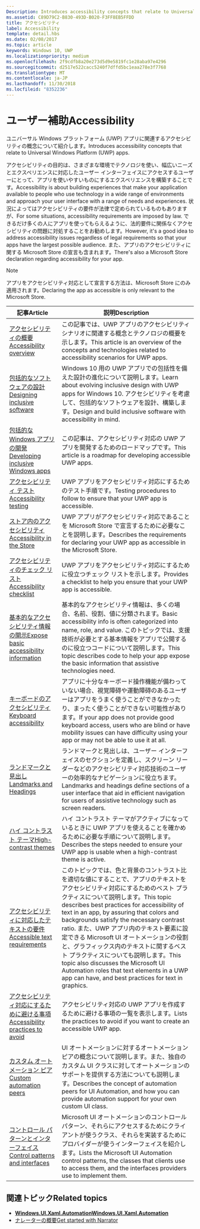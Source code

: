 ```yaml
---
Description: Introduces accessibility concepts that relate to Universal Windows Platform (UWP) apps.
ms.assetid: C89D79C2-B830-493D-B020-F3FF8EB5FFDD
title: アクセシビリティ
label: Accessibility
template: detail.hbs
ms.date: 02/08/2017
ms.topic: article
keywords: Windows 10, UWP
ms.localizationpriority: medium
ms.openlocfilehash: 2f9cdfb8a20e273d5d9e5819fc1e28aba97e4296
ms.sourcegitcommit: d2517e522cacc5240f7dffd5bc1eaa278e3f7768
ms.translationtype: MT
ms.contentlocale: ja-JP
ms.lasthandoff: 11/30/2018
ms.locfileid: "8352236"
---
```

# <a name="accessibility"></a><span data-ttu-id="53b5a-103">ユーザー補助</span><span class="sxs-lookup"><span data-stu-id="53b5a-103">Accessibility</span></span>  



<span data-ttu-id="53b5a-104">ユニバーサル Windows プラットフォーム (UWP) アプリに関連するアクセシビリティの概念について紹介します。</span><span class="sxs-lookup"><span data-stu-id="53b5a-104">Introduces accessibility concepts that relate to Universal Windows Platform (UWP) apps.</span></span>

<span data-ttu-id="53b5a-105">アクセシビリティの目的は、さまざまな環境でテクノロジを使い、幅広いニーズとエクスペリエンスに対応したユーザー インターフェイスにアクセスするユーザーにとって、アプリを使いやすいものにするエクスペリエンスを構築することです。</span><span class="sxs-lookup"><span data-stu-id="53b5a-105">Accessibility is about building experiences that make your application available to people who use technology in a wide range of environments and approach your user interface with a range of needs and experiences.</span></span> <span data-ttu-id="53b5a-106">状況によってはアクセシビリティの要件が法律で定められているものもありますが、</span><span class="sxs-lookup"><span data-stu-id="53b5a-106">For some situations, accessibility requirements are imposed by law.</span></span> <span data-ttu-id="53b5a-107">できるだけ多くの人にアプリを使ってもらえるように、法的要件に関係なくアクセシビリティの問題に対処することをお勧めします。</span><span class="sxs-lookup"><span data-stu-id="53b5a-107">However, it's a good idea to address accessibility issues regardless of legal requirements so that your apps have the largest possible audience.</span></span> <span data-ttu-id="53b5a-108">また、アプリのアクセシビリティに関する Microsoft Store の宣言も含まれます。</span><span class="sxs-lookup"><span data-stu-id="53b5a-108">There's also a Microsoft Store declaration regarding accessibility for your app.</span></span>

> [!NOTE]
> <span data-ttu-id="53b5a-109">アプリをアクセシビリティ対応として宣言する方法は、Microsoft Store にのみ適用されます。</span><span class="sxs-lookup"><span data-stu-id="53b5a-109">Declaring the app as accessible is only relevant to the Microsoft Store.</span></span>

| <span data-ttu-id="53b5a-110">記事</span><span class="sxs-lookup"><span data-stu-id="53b5a-110">Article</span></span> | <span data-ttu-id="53b5a-111">説明</span><span class="sxs-lookup"><span data-stu-id="53b5a-111">Description</span></span> |
|---------|-------------|
| [<span data-ttu-id="53b5a-112">アクセシビリティの概要</span><span class="sxs-lookup"><span data-stu-id="53b5a-112">Accessibility overview</span></span>](accessibility-overview.md) | <span data-ttu-id="53b5a-113">この記事では、UWP アプリのアクセシビリティ シナリオに関連する概念とテクノロジの概要を示します。</span><span class="sxs-lookup"><span data-stu-id="53b5a-113">This article is an overview of the concepts and technologies related to accessibility scenarios for UWP apps.</span></span> |
| [<span data-ttu-id="53b5a-114">包括的なソフトウェアの設計</span><span class="sxs-lookup"><span data-stu-id="53b5a-114">Designing inclusive software</span></span>](designing-inclusive-software.md) | <span data-ttu-id="53b5a-115">Windows 10 用の UWP アプリでの包括性を備えた設計の進化について説明します。</span><span class="sxs-lookup"><span data-stu-id="53b5a-115">Learn about evolving inclusive design with UWP apps for Windows 10.</span></span>  <span data-ttu-id="53b5a-116">アクセシビリティを考慮して、包括的なソフトウェアを設計、構築します。</span><span class="sxs-lookup"><span data-stu-id="53b5a-116">Design and build inclusive software with accessibility in mind.</span></span> |
| [<span data-ttu-id="53b5a-117">包括的な Windows アプリの開発</span><span class="sxs-lookup"><span data-stu-id="53b5a-117">Developing inclusive Windows apps</span></span>](developing-inclusive-windows-apps.md) | <span data-ttu-id="53b5a-118">この記事は、アクセシビリティ対応の UWP アプリを開発するためのロードマップです。</span><span class="sxs-lookup"><span data-stu-id="53b5a-118">This article is a roadmap for developing accessible UWP apps.</span></span> |
| [<span data-ttu-id="53b5a-119">アクセシビリティ テスト</span><span class="sxs-lookup"><span data-stu-id="53b5a-119">Accessibility testing</span></span>](accessibility-testing.md) | <span data-ttu-id="53b5a-120">UWP アプリをアクセシビリティ対応にするためのテスト手順です。</span><span class="sxs-lookup"><span data-stu-id="53b5a-120">Testing procedures to follow to ensure that your UWP app is accessible.</span></span> |
| [<span data-ttu-id="53b5a-121">ストア内のアクセシビリティ</span><span class="sxs-lookup"><span data-stu-id="53b5a-121">Accessibility in the Store</span></span>](accessibility-in-the-store.md) | <span data-ttu-id="53b5a-122">UWP アプリがアクセシビリティ対応であることを Microsoft Store で宣言するために必要なことを説明します。</span><span class="sxs-lookup"><span data-stu-id="53b5a-122">Describes the requirements for declaring your UWP app as accessible in the Microsoft Store.</span></span> |
| [<span data-ttu-id="53b5a-123">アクセシビリティのチェック リスト</span><span class="sxs-lookup"><span data-stu-id="53b5a-123">Accessibility checklist</span></span>](accessibility-checklist.md) | <span data-ttu-id="53b5a-124">UWP アプリをアクセシビリティ対応にするために役立つチェック リストを示します。</span><span class="sxs-lookup"><span data-stu-id="53b5a-124">Provides a checklist to help you ensure that your UWP app is accessible.</span></span> |
| [<span data-ttu-id="53b5a-125">基本的なアクセシビリティ情報の開示</span><span class="sxs-lookup"><span data-stu-id="53b5a-125">Expose basic accessibility information</span></span>](basic-accessibility-information.md) | <span data-ttu-id="53b5a-126">基本的なアクセシビリティ情報は、多くの場合、名前、役割、値に分類されます。</span><span class="sxs-lookup"><span data-stu-id="53b5a-126">Basic accessibility info is often categorized into name, role, and value.</span></span> <span data-ttu-id="53b5a-127">このトピックでは、支援技術が必要とする基本情報をアプリで公開するのに役立つコードについて説明します。</span><span class="sxs-lookup"><span data-stu-id="53b5a-127">This topic describes code to help your app expose the basic information that assistive technologies need.</span></span> |
| [<span data-ttu-id="53b5a-128">キーボードのアクセシビリティ</span><span class="sxs-lookup"><span data-stu-id="53b5a-128">Keyboard accessibility</span></span>](keyboard-accessibility.md) | <span data-ttu-id="53b5a-129">アプリに十分なキーボード操作機能が備わっていない場合、視覚障碍や運動障碍のあるユーザーはアプリをうまく使うことができなかったり、まったく使うことができない可能性があります。</span><span class="sxs-lookup"><span data-stu-id="53b5a-129">If your app does not provide good keyboard access, users who are blind or have mobility issues can have difficulty using your app or may not be able to use it at all.</span></span> |
| [<span data-ttu-id="53b5a-130">ランドマークと見出し</span><span class="sxs-lookup"><span data-stu-id="53b5a-130">Landmarks and Headings</span></span>](landmarks-and-headings.md) | <span data-ttu-id="53b5a-131">ランドマークと見出しは、ユーザー インターフェイスのセクションを定義し、スクリーン リーダーなどのアクセシビリティ対応技術のユーザーの効率的なナビゲーションに役立ちます。</span><span class="sxs-lookup"><span data-stu-id="53b5a-131">Landmarks and headings define sections of a user interface that aid in efficient navigation for users of assistive technology such as screen readers.</span></span> |
| [<span data-ttu-id="53b5a-132">ハイ コントラスト テーマ</span><span class="sxs-lookup"><span data-stu-id="53b5a-132">High-contrast themes</span></span>](high-contrast-themes.md) | <span data-ttu-id="53b5a-133">ハイ コントラスト テーマがアクティブになっているときに UWP アプリを使えることを確かめるために必要な手順について説明します。</span><span class="sxs-lookup"><span data-stu-id="53b5a-133">Describes the steps needed to ensure your UWP app is usable when a high-contrast theme is active.</span></span> |
| [<span data-ttu-id="53b5a-134">アクセシビリティに対応したテキストの要件</span><span class="sxs-lookup"><span data-stu-id="53b5a-134">Accessible text requirements</span></span>](accessible-text-requirements.md) | <span data-ttu-id="53b5a-135">このトピックでは、色と背景のコントラスト比を適切な値にすることで、アプリのテキストをアクセシビリティ対応にするためのベスト プラクティスについて説明します。</span><span class="sxs-lookup"><span data-stu-id="53b5a-135">This topic describes best practices for accessibility of text in an app, by assuring that colors and backgrounds satisfy the necessary contrast ratio.</span></span> <span data-ttu-id="53b5a-136">また、UWP アプリ内のテキスト要素に設定できる Microsoft UI オートメーションの役割と、グラフィックス内のテキストに関するベスト プラクティスについても説明します。</span><span class="sxs-lookup"><span data-stu-id="53b5a-136">This topic also discusses the Microsoft UI Automation roles that text elements in a UWP app can have, and best practices for text in graphics.</span></span> |
| [<span data-ttu-id="53b5a-137">アクセシビリティ対応にするために避ける事項</span><span class="sxs-lookup"><span data-stu-id="53b5a-137">Accessibility practices to avoid</span></span>](practices-to-avoid.md) | <span data-ttu-id="53b5a-138">アクセシビリティ対応の UWP アプリを作成するために避ける事項の一覧を表示します。</span><span class="sxs-lookup"><span data-stu-id="53b5a-138">Lists the practices to avoid if you want to create an accessible UWP app.</span></span> |
| [<span data-ttu-id="53b5a-139">カスタム オートメーション ピア</span><span class="sxs-lookup"><span data-stu-id="53b5a-139">Custom automation peers</span></span>](custom-automation-peers.md) | <span data-ttu-id="53b5a-140">UI オートメーションに対するオートメーション ピアの概念について説明します。また、独自のカスタム UI クラスに対してオートメーションのサポートを提供する方法についても説明します。</span><span class="sxs-lookup"><span data-stu-id="53b5a-140">Describes the concept of automation peers for UI Automation, and how you can provide automation support for your own custom UI class.</span></span> |
| [<span data-ttu-id="53b5a-141">コントロール パターンとインターフェイス</span><span class="sxs-lookup"><span data-stu-id="53b5a-141">Control patterns and interfaces</span></span>](control-patterns-and-interfaces.md) | <span data-ttu-id="53b5a-142">Microsoft UI オートメーションのコントロール パターン、それらにアクセスするためにクライアントが使うクラス、それらを実装するためにプロバイダーが使うインターフェイスを紹介します。</span><span class="sxs-lookup"><span data-stu-id="53b5a-142">Lists the Microsoft UI Automation control patterns, the classes that clients use to access them, and the interfaces providers use to implement them.</span></span> |

## <a name="related-topics"></a><span data-ttu-id="53b5a-143">関連トピック</span><span class="sxs-lookup"><span data-stu-id="53b5a-143">Related topics</span></span>  
* [**<span data-ttu-id="53b5a-144">Windows.UI.Xaml.Automation</span><span class="sxs-lookup"><span data-stu-id="53b5a-144">Windows.UI.Xaml.Automation</span></span>**](https://msdn.microsoft.com/library/windows/apps/BR209179) 
* [<span data-ttu-id="53b5a-145">ナレーターの概要</span><span class="sxs-lookup"><span data-stu-id="53b5a-145">Get started with Narrator</span></span>](https://support.microsoft.com/en-us/help/22798/windows-10-narrator-get-started)